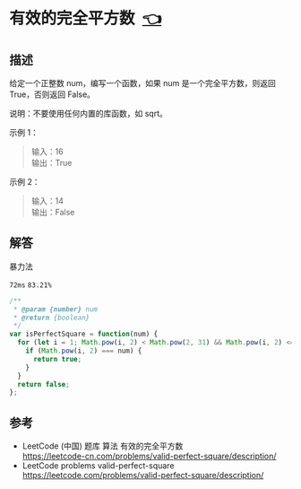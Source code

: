 # <a id="validPerfectSquare"></a>有效的完全平方数&nbsp;&nbsp;[:point_left:][readme.problemSet.algorithm.validPerfectSquare] #

## 描述 ##

给定一个正整数 num，编写一个函数，如果 num 是一个完全平方数，则返回 True，否则返回 False。

说明：不要使用任何内置的库函数，如  sqrt。

示例 1：

> 输入：16  
> 输出：True

示例 2：

> 输入：14  
> 输出：False

## 解答 ##

暴力法

`72ms` `83.21%`

```javascript
/**
 * @param {number} num
 * @return {boolean}
 */
var isPerfectSquare = function(num) {
  for (let i = 1; Math.pow(i, 2) < Math.pow(2, 31) && Math.pow(i, 2) <= num; i ++) {
    if (Math.pow(i, 2) === num) {
      return true;
    }
  }
  return false;
};
```

## 参考 ##

* LeetCode (中国) 题库 算法 有效的完全平方数  
  <https://leetcode-cn.com/problems/valid-perfect-square/description/>
* LeetCode problems valid-perfect-square  
  <https://leetcode.com/problems/valid-perfect-square/description/>

<!-- 链接 开始 -->
[readme.problemSet.algorithm.validPerfectSquare]: ../../README.md#problemSet.algorithm.validPerfectSquare "README"
<!-- 链接 结束 -->